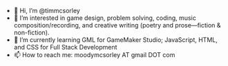 - 👋 Hi, I’m @timmcsorley
- 👀 I’m interested in game design, problem solving, coding, music composition/recording, and creative writing (poetry and prose—fiction & non-fiction).
- 🌱 I’m currently learning GML for GameMaker Studio; JavaScript, HTML, and CSS for Full Stack Development
- 📫 How to reach me: moodymcsorley AT gmail DOT com

<!---
timmcsorley/timmcsorley is a ✨ special ✨ repository because its `README.md` (this file) appears on your GitHub profile.
You can click the Preview link to take a look at your changes.
--->

